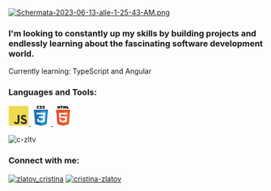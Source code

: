 [![Schermata-2023-06-13-alle-1-25-43-AM.png](https://i.postimg.cc/260PPbwP/Schermata-2023-06-13-alle-1-25-43-AM.png)](https://postimg.cc/R6nst02R)

<h3>I'm looking to constantly up my skills by building projects and endlessly learning about the fascinating software development world.</h3>

<p>Currently learning: TypeScript and Angular</p>

<h3 align="left">Languages and Tools:</h3>
<p align="left"> 
  <a href="https://developer.mozilla.org/en-US/docs/Web/JavaScript" target="_blank" rel="noreferrer"> <img src="https://raw.githubusercontent.com/devicons/devicon/master/icons/javascript/javascript-original.svg" alt="javascript" width="40" height="40"/> </a> <a href="https://www.w3schools.com/css/" target="_blank" rel="noreferrer"> <img src="https://raw.githubusercontent.com/devicons/devicon/master/icons/css3/css3-original-wordmark.svg" alt="css3" width="40" height="40"/> </a> <a href="https://www.w3.org/html/" target="_blank" rel="noreferrer"> <img src="https://raw.githubusercontent.com/devicons/devicon/master/icons/html5/html5-original-wordmark.svg" alt="html5" width="40" height="40"/> </a> </p>

<p><img align="center" src="https://github-readme-stats.vercel.app/api/top-langs?username=c-zltv&show_icons=true&locale=en&layout=compact" alt="c-zltv" /></p>

<h3 align="left">Connect with me:</h3>
<p align="left">
<a href="https://twitter.com/zlatov_cristina" target="blank"><img align="center" src="https://raw.githubusercontent.com/rahuldkjain/github-profile-readme-generator/master/src/images/icons/Social/twitter.svg" alt="zlatov_cristina" height="30" width="40" /></a>
<a href="https://linkedin.com/in/cristina-zlatov" target="blank"><img align="center" src="https://raw.githubusercontent.com/rahuldkjain/github-profile-readme-generator/master/src/images/icons/Social/linked-in-alt.svg" alt="cristina-zlatov" height="30" width="40" /></a>
</p>

